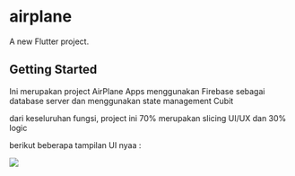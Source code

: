 # airplane

A new Flutter project.

## Getting Started

Ini merupakan project AirPlane Apps 
menggunakan Firebase sebagai database server dan menggunakan state management Cubit

dari keseluruhan fungsi, project ini 70% merupakan slicing UI/UX dan 30% logic

berikut beberapa tampilan UI nyaa :

<img src="https://i.ibb.co/XkBKJ5C/Sea-Talk-IMG-1691741005-1.jpg" />


